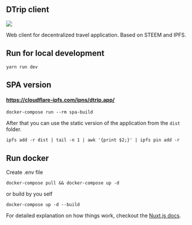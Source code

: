 ## DTrip client

![](https://ipfs.io/ipfs/QmRH3Crr2L2zU95vg5SJYwuqBDTVxpi2f16JdMk9j5CLhG)

Web client for decentralized travel application. Based on STEEM and IPFS.
 
## Run for local development
```yarn run dev```

## SPA version
#### https://cloudflare-ipfs.com/ipns/dtrip.app/
```
docker-compose run --rm spa-build
```
After that you can use the static version of the application from the ```dist``` folder.
```
ipfs add -r dist | tail -n 1 | awk '{print $2;}' | ipfs pin add -r
```


## Run docker
Create .env file
```
docker-compose pull && docker-compose up -d
```

or build by you self

```
docker-compose up -d --build
```

For detailed explanation on how things work, checkout the [Nuxt.js docs](https://github.com/nuxt/nuxt.js).

